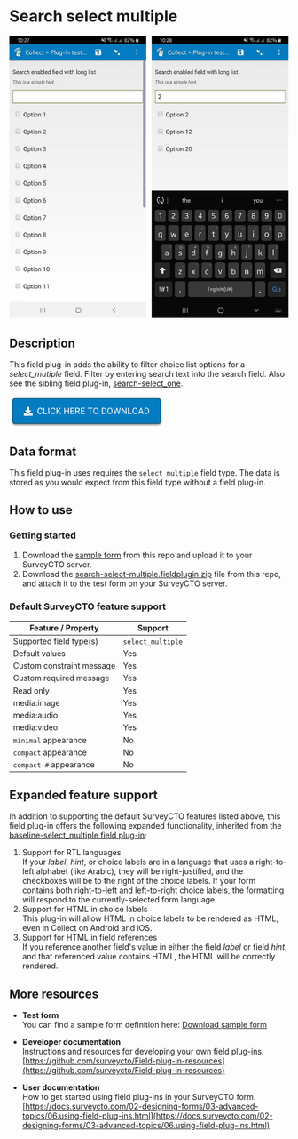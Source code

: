 # Search select multiple

![Default appearance for the search-select-multiple field plug-in](extras/default-search.jpg)

## Description

This field plug-in adds the ability to filter choice list options for a *select_mutiple* field. Filter by entering search text into the search field. Also see the sibling field plug-in, [search-select_one](https://github.com/surveycto/search-select-one/blob/master/README.md).

[![Download now](extras/download-button.png)](https://github.com/surveycto/search-select-multiple/raw/master/search-select-multiple.fieldplugin.zip)

## Data format
This field plug-in uses requires the `select_multiple` field type. The data is stored as you would expect from this field type without a field plug-in.

## How to use
### Getting started

1. Download the [sample form](https://github.com/surveycto/search-select-multiple/raw/master/extras/sample-form/Sample%20form%20-%20search_select_multiple%20field%20plug-in.xlsx) from this repo and upload it to your SurveyCTO server.
1. Download the [search-select-multiple.fieldplugin.zip](https://github.com/surveycto/search-select-multiple/raw/master/search-select-multiple.fieldplugin.zip) file from this repo, and attach it to the test form on your SurveyCTO server.

### Default SurveyCTO feature support

| Feature / Property | Support |
| --- | --- |
| Supported field type(s) | `select_multiple`|
| Default values | Yes |
| Custom constraint message | Yes |
| Custom required message | Yes |
| Read only | Yes |
| media:image | Yes |
| media:audio | Yes |
| media:video | Yes |
| `minimal` appearance | No |
| `compact` appearance | No |
| `compact-#` appearance | No |

## Expanded feature support

In addition to supporting the default SurveyCTO features listed above, this field plug-in offers the following expanded functionality, inherited from the [baseline-select_multiple field plug-in](https://github.com/surveycto/baseline-select_multiple):

1. Support for RTL languages  
    If your *label*, *hint*, or choice labels are in a language that uses a right-to-left alphabet (like Arabic), they will be right-justified, and the checkboxes will be to the right of the choice labels. If your form contains both right-to-left and left-to-right choice labels, the formatting will respond to the currently-selected form language.
1. Support for HTML in choice labels  
    This plug-in will allow HTML in choice labels to be rendered as HTML, even in Collect on Android and iOS.
1. Support for HTML in field references  
    If you reference another field's value in either the field *label* or field *hint*, and that referenced value contains HTML, the HTML will be correctly rendered.

## More resources

* **Test form**  
You can find a sample form definition here: 
[Download sample form](https://github.com/surveycto/search-select-multiple/raw/master/extras/sample-form/Sample%20form%20-%20search_select_multiple%20field%20plug-in.xlsx)

* **Developer documentation**  
Instructions and resources for developing your own field plug-ins.  
[https://github.com/surveycto/Field-plug-in-resources](https://github.com/surveycto/Field-plug-in-resources)

* **User documentation**  
How to get started using field plug-ins in your SurveyCTO form.  
[https://docs.surveycto.com/02-designing-forms/03-advanced-topics/06.using-field-plug-ins.html](https://docs.surveycto.com/02-designing-forms/03-advanced-topics/06.using-field-plug-ins.html)
